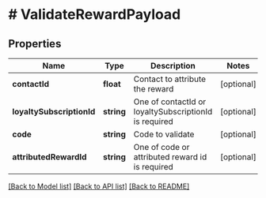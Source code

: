 # # ValidateRewardPayload

## Properties

Name | Type | Description | Notes
------------ | ------------- | ------------- | -------------
**contactId** | **float** | Contact to attribute the reward | [optional]
**loyaltySubscriptionId** | **string** | One of contactId or loyaltySubscriptionId is required | [optional]
**code** | **string** | Code to validate | [optional]
**attributedRewardId** | **string** | One of code or attributed reward id is required | [optional]

[[Back to Model list]](../../README.md#models) [[Back to API list]](../../README.md#endpoints) [[Back to README]](../../README.md)
